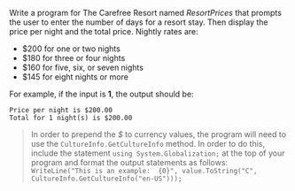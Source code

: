 Write a program for The Carefree Resort named *ResortPrices* that prompts the user to enter the number of days for a resort stay. Then display the price per night and the total price. 
Nightly rates are:
* $200 for one or two nights
* $180 for three or four nights
* $160 for five, six, or seven nights
* $145 for eight nights or more

For example, if the input is **1**, the output should be:
```
Price per night is $200.00
Total for 1 night(s) is $200.00
```

> In order to prepend the *$* to currency values, the program will need to use the `CultureInfo.GetCultureInfo` method. In order to do this, include the statement `using System.Globalization;` at the top of your program and format the output statements as follows: `WriteLine("This is an example:  {0}", value.ToString("C", CultureInfo.GetCultureInfo("en-US")));`

